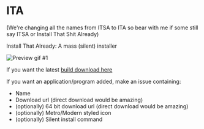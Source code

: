 ITA
====

(We're changing all the names from ITSA to ITA so bear with me if some still say ITSA or Install That Shit Already)

Install That Already: A mass (silent) installer

![Preview gif #1](http://itsa.eaterofcorps.es/itsa.gif)

If you want the latest [build download here](http://itsa.eaterofcorps.es/ITSA.exe)

If you want an application/program added, make an issue containing:

 - Name
 - Download url (direct download would be amazing)
 - (optionally) 64 bit download url (direct download would be amazing)
 - (optionally) Metro/Modern styled icon
 - (optionally) Silent install command



